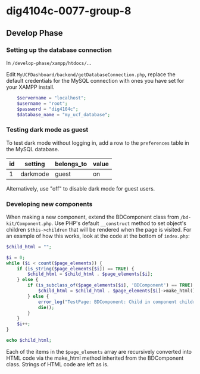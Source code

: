 # dig4104c-0077-group-8

## Develop Phase

### Setting up the database connection

In `/develop-phase/xampp/htdocs/`...

Edit `MyUCFDashboard/backend/getDatabaseConnection.php`, replace the default credentials for the MySQL connection with ones you have set for your XAMPP install.

```php
    $servername = "localhost";
    $username = "root";
    $password = "dig4104c";
    $database_name = "my_ucf_database";
```

### Testing dark mode as guest

To test dark mode without logging in, add a row to the `preferences` table in the MySQL database.

| id |  setting  |  belongs_to  | value |
|----|-----------|--------------|-------|
|  1 |  darkmode |     guest    |   on  |

Alternatively, use "off" to disable dark mode for guest users.

### Developing new components

When making a new component, extend the BDComponent class from `/bd-kit/Component.php`.
Use PHP's default `__construct` method to set object's children `$this->children` that will be rendered when the page is visited.
For an example of how this works, look at the code at the bottom of `index.php`:

```php
$child_html = "";

$i = 0;
while ($i < count($page_elements)) {
    if (is_string($page_elements[$i]) == TRUE) {
        $child_html = $child_html . $page_elements[$i];
    } else {
        if (is_subclass_of($page_elements[$i], 'BDComponent') == TRUE) {
            $child_html = $child_html . $page_elements[$i]->make_html();
        } else {
            error_log("TestPage: BDComponent: Child in component children is not of class component or string.", 3, "./errors.log");
            die();
        }
    }
    $i++;
}

echo $child_html;
```

Each of the items in the `$page_elements` array are recursively converted into HTML code via the make_html method inherited from the BDComponent class.
Strings of HTML code are left as is.